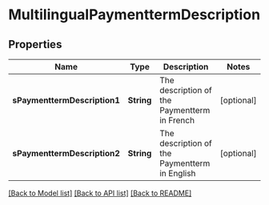 # MultilingualPaymenttermDescription

## Properties
Name | Type | Description | Notes
------------ | ------------- | ------------- | -------------
**sPaymenttermDescription1** | **String** | The description of the Paymentterm in French | [optional] 
**sPaymenttermDescription2** | **String** | The description of the Paymentterm in English | [optional] 

[[Back to Model list]](../README.md#documentation-for-models) [[Back to API list]](../README.md#documentation-for-api-endpoints) [[Back to README]](../README.md)


